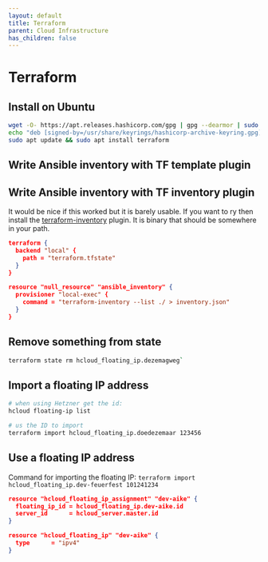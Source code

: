 ```yaml
---
layout: default
title: Terraform
parent: Cloud Infrastructure
has_children: false
---
```


# Terraform

## Install on Ubuntu

```bash
wget -O- https://apt.releases.hashicorp.com/gpg | gpg --dearmor | sudo tee /usr/share/keyrings/hashicorp-archive-keyring.gpg
echo "deb [signed-by=/usr/share/keyrings/hashicorp-archive-keyring.gpg] https://apt.releases.hashicorp.com $(lsb_release -cs) main" | sudo tee /etc/apt/sources.list.d/hashicorp.list
sudo apt update && sudo apt install terraform
```
## Write Ansible inventory with TF template plugin




## Write Ansible inventory with TF inventory plugin

It would be nice if this worked but it is barely usable. If you want to ry then install the [terraform-inventory](https://github.com/adammck/terraform-inventory) plugin. It is binary that should be somewhere in your path.

```json
terraform {
  backend "local" {
    path = "terraform.tfstate"
  }
}

resource "null_resource" "ansible_inventory" {
  provisioner "local-exec" {
    command = "terraform-inventory --list ./ > inventory.json"
  }
}
```

## Remove something from state

```bash
terraform state rm hcloud_floating_ip.dezemagweg`
```

## Import a floating IP address

```bash
# when using Hetzner get the id:
hcloud floating-ip list

# us the ID to import
terraform import hcloud_floating_ip.doedezemaar 123456
```


## Use a floating IP address

Command for importing the floating IP: `terraform import hcloud_floating_ip.dev-feuerfest 101241234`

```json
resource "hcloud_floating_ip_assignment" "dev-aike" {
  floating_ip_id = hcloud_floating_ip.dev-aike.id
  server_id      = hcloud_server.master.id
}
```

```json
resource "hcloud_floating_ip" "dev-aike" {
  type      = "ipv4"
}
```
